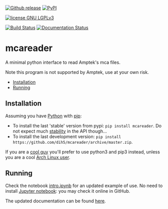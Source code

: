[![Github release](https://img.shields.io/github/release/dih5/mcareader.svg)](https://github.com/dih5/mcareader/releases/latest)
[![PyPI](https://img.shields.io/pypi/v/mcareader.svg)](https://pypi.python.org/pypi/mcareader)

[![license GNU LGPLv3](https://img.shields.io/badge/license-GNU%20GLPLv3-blue.svg)](https://raw.githubusercontent.com/Dih5/mcareader/master/LICENSE.txt)

[![Build Status](https://travis-ci.org/Dih5/mcareader.svg?branch=master)](https://travis-ci.org/Dih5/mcareader)
[![Documentation Status](https://readthedocs.org/projects/mcareader/badge/?version=latest)](http://mcareader.readthedocs.io/en/latest/?badge=latest)


# mcareader
A minimal python interface to read Amptek's mca files.

Note this program is not supported by Amptek, use at your own risk.


* [Installation](#installation)
* [Running](#running)


## Installation
Assuming you have [Python](https://www.python.org/) with [pip](https://pip.pypa.io/en/stable/installing/):
* To install the last 'stable' version from pypi: ```pip install mcareader```. Do not expect much [stability](#versioning) in the API though...
* To install the last development version: ```pip install https://github.com/dih5/mcareader/archive/master.zip```. 

If you are a [cool guy](https://wiki.python.org/moin/Python2orPython3) you'll prefer to use python3 and pip3 instead, unless you are a cool [Arch Linux user](https://www.archlinux.org/news/python-is-now-python-3/).

## Running
Check the notebook [intro.ipynb](https://github.com/Dih5/mcareader/blob/master/demos/intro.ipynb) for an updated example of use. No need to install [Jupyter notebook](http://jupyter.readthedocs.io/en/latest/install.html): you may check it online in GitHub.

The updated documentation can be found [here](http://mcareader.readthedocs.io/en/latest/index.html#).

